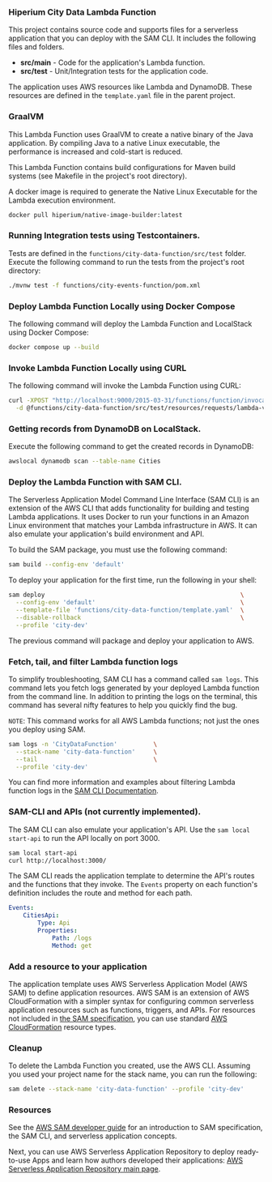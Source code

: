 ### Hiperium City Data Lambda Function

This project contains source code and supports files for a serverless application that you can deploy with the SAM CLI.
It includes the following files and folders.

- **src/main** - Code for the application's Lambda function.
- **src/test** - Unit/Integration tests for the application code.

The application uses AWS resources like Lambda and DynamoDB.
These resources are defined in the `template.yaml` file in the parent project.

### GraalVM

This Lambda Function uses GraalVM to create a native binary of the Java application.
By compiling Java to a native Linux executable, the performance is increased and cold-start is reduced.

This Lambda Function contains build configurations for Maven build systems (see Makefile in the project's root directory).

A docker image is required to generate the Native Linux Executable for the Lambda execution environment.
```bash
docker pull hiperium/native-image-builder:latest
```

### Running Integration tests using Testcontainers.

Tests are defined in the `functions/city-data-function/src/test` folder.
Execute the following command to run the tests from the project's root directory:

```bash
./mvnw test -f functions/city-events-function/pom.xml
```

### Deploy Lambda Function Locally using Docker Compose

The following command will deploy the Lambda Function and LocalStack using Docker Compose:
```bash
docker compose up --build
```

### Invoke Lambda Function Locally using CURL

The following command will invoke the Lambda Function using CURL:
```bash
curl -XPOST "http://localhost:9000/2015-03-31/functions/function/invocations" \
  -d @functions/city-data-function/src/test/resources/requests/lambda-valid-id-request.json
```

### Getting records from DynamoDB on LocalStack.

Execute the following command to get the created records in DynamoDB:
```bash
awslocal dynamodb scan --table-name Cities
```

### Deploy the Lambda Function with SAM CLI.

The Serverless Application Model Command Line Interface (SAM CLI) is an extension of the AWS CLI that adds functionality for building and testing Lambda applications.
It uses Docker to run your functions in an Amazon Linux environment that matches your Lambda infrastructure in AWS.
It can also emulate your application's build environment and API.

To build the SAM package, you must use the following command:
```bash
sam build --config-env 'default'
```

To deploy your application for the first time, run the following in your shell:
```bash
sam deploy                                                      \
  --config-env 'default'                                        \
  --template-file 'functions/city-data-function/template.yaml'  \
  --disable-rollback                                            \
  --profile 'city-dev'
```

The previous command will package and deploy your application to AWS.

### Fetch, tail, and filter Lambda function logs

To simplify troubleshooting, SAM CLI has a command called `sam logs`.
This command lets you fetch logs generated by your deployed Lambda function from the command line.
In addition to printing the logs on the terminal, this command has several nifty features to help you quickly find the bug.

`NOTE`: This command works for all AWS Lambda functions; not just the ones you deploy using SAM.

```bash
sam logs -n 'CityDataFunction'          \
  --stack-name 'city-data-function'     \
  --tail                                \
  --profile 'city-dev'
```

You can find more information and examples about filtering Lambda function logs in the [SAM CLI Documentation](https://docs.aws.amazon.com/serverless-application-model/latest/developerguide/serverless-sam-cli-logging.html).

### SAM-CLI and APIs (not currently implemented).

The SAM CLI can also emulate your application's API. Use the `sam local start-api` to run the API locally on port 3000.
```bash
sam local start-api
curl http://localhost:3000/
```

The SAM CLI reads the application template to determine the API's routes and the functions that they invoke.
The `Events` property on each function's definition includes the route and method for each path.
```yaml
Events:
    CitiesApi:
        Type: Api
        Properties:
            Path: /logs
            Method: get
```

### Add a resource to your application

The application template uses AWS Serverless Application Model (AWS SAM) to define application resources.
AWS SAM is an extension of AWS CloudFormation with a simpler syntax for configuring common serverless application resources such as functions, triggers, and APIs.
For resources not included in [the SAM specification](https://github.com/awslabs/serverless-application-model/blob/master/versions/2016-10-31.md), you can use standard [AWS CloudFormation](https://docs.aws.amazon.com/AWSCloudFormation/latest/UserGuide/aws-template-resource-type-ref.html) resource types.

### Cleanup

To delete the Lambda Function you created, use the AWS CLI. Assuming you used your project name for the stack name, you can run the following:
```bash
sam delete --stack-name 'city-data-function' --profile 'city-dev'
```

### Resources

See the [AWS SAM developer guide](https://docs.aws.amazon.com/serverless-application-model/latest/developerguide/what-is-sam.html) for an introduction to SAM specification, the SAM CLI, and serverless application concepts.

Next, you can use AWS Serverless Application Repository to deploy ready-to-use Apps and learn how authors developed their applications:
[AWS Serverless Application Repository main page](https://aws.amazon.com/serverless/serverlessrepo/).
